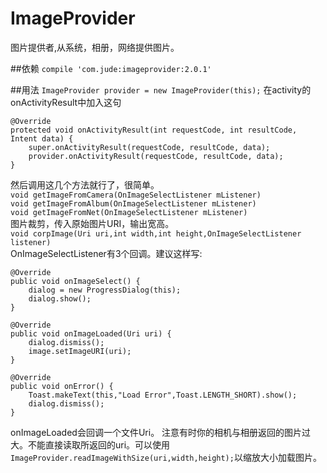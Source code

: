 # ImageProvider
图片提供者,从系统，相册，网络提供图片。


##依赖
`compile 'com.jude:imageprovider:2.0.1'`

##用法
`ImageProvider provider = new ImageProvider(this);`
在activity的onActivityResult中加入这句

    @Override
    protected void onActivityResult(int requestCode, int resultCode, Intent data) {
        super.onActivityResult(requestCode, resultCode, data);
        provider.onActivityResult(requestCode, resultCode, data);
    }

然后调用这几个方法就行了，很简单。  
`void getImageFromCamera(OnImageSelectListener mListener)`  
`void getImageFromAlbum(OnImageSelectListener mListener)`  
`void getImageFromNet(OnImageSelectListener mListener)`  
图片裁剪，传入原始图片URI，输出宽高。  
`void corpImage(Uri uri,int width,int height,OnImageSelectListener listener)`  
OnImageSelectListener有3个回调。建议这样写:

    @Override
    public void onImageSelect() {
        dialog = new ProgressDialog(this);
        dialog.show();
    }

    @Override
    public void onImageLoaded(Uri uri) {
        dialog.dismiss();
        image.setImageURI(uri);
    }

    @Override
    public void onError() {
        Toast.makeText(this,"Load Error",Toast.LENGTH_SHORT).show();
        dialog.dismiss();
    }

onImageLoaded会回调一个文件Uri。
注意有时你的相机与相册返回的图片过大。不能直接读取所返回的uri。可以使用
`ImageProvider.readImageWithSize(uri,width,height);`以缩放大小加载图片。


